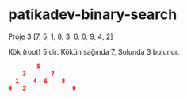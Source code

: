 # patikadev-binary-search

Proje 3
[7, 5, 1, 8, 3, 6, 0, 9, 4, 2]


Kök (root) 5'dir. 
Kökün sağında 7, Solunda 3 bulunur. 

```json
        5
    3       7
  1    4  6    8
0   2             9
```
